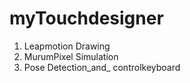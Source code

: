 # myTouchdesigner
1. Leapmotion Drawing
2. MurumPixel Simulation
3. Pose Detection_and_ controlkeyboard
